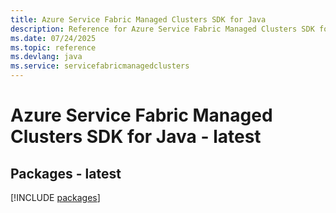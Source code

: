 ```yaml
---
title: Azure Service Fabric Managed Clusters SDK for Java
description: Reference for Azure Service Fabric Managed Clusters SDK for Java
ms.date: 07/24/2025
ms.topic: reference
ms.devlang: java
ms.service: servicefabricmanagedclusters
---
```

# Azure Service Fabric Managed Clusters SDK for Java - latest
## Packages - latest
[!INCLUDE [packages](service-fabric-managed-clusters-index.md)]